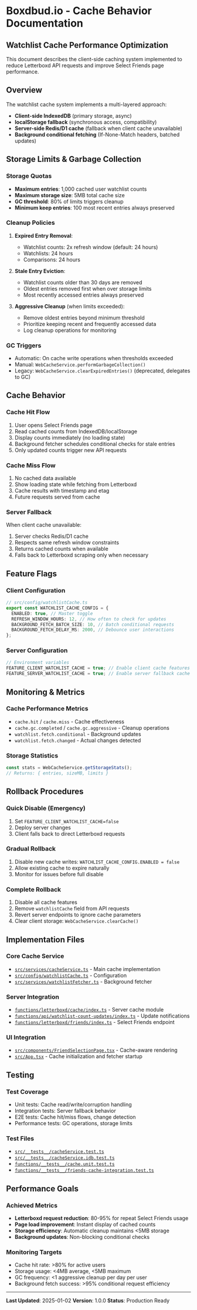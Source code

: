 # Boxdbud.io - Cache Behavior Documentation

## Watchlist Cache Performance Optimization

This document describes the client-side caching system implemented to reduce Letterboxd API requests and improve Select Friends page performance.

## Overview

The watchlist cache system implements a multi-layered approach:

- **Client-side IndexedDB** (primary storage, async)
- **localStorage fallback** (synchronous access, compatibility)
- **Server-side Redis/D1 cache** (fallback when client cache unavailable)
- **Background conditional fetching** (If-None-Match headers, batched updates)

## Storage Limits & Garbage Collection

### Storage Quotas

- **Maximum entries**: 1,000 cached user watchlist counts
- **Maximum storage size**: 5MB total cache size
- **GC threshold**: 80% of limits triggers cleanup
- **Minimum keep entries**: 100 most recent entries always preserved

### Cleanup Policies

1. **Expired Entry Removal**:
   - Watchlist counts: 2x refresh window (default: 24 hours)
   - Watchlists: 24 hours
   - Comparisons: 24 hours

2. **Stale Entry Eviction**:
   - Watchlist counts older than 30 days are removed
   - Oldest entries removed first when over storage limits
   - Most recently accessed entries always preserved

3. **Aggressive Cleanup** (when limits exceeded):
   - Remove oldest entries beyond minimum threshold
   - Prioritize keeping recent and frequently accessed data
   - Log cleanup operations for monitoring

### GC Triggers

- Automatic: On cache write operations when thresholds exceeded
- Manual: `WebCacheService.performGarbageCollection()`
- Legacy: `WebCacheService.clearExpiredEntries()` (deprecated, delegates to GC)

## Cache Behavior

### Cache Hit Flow

1. User opens Select Friends page
2. Read cached counts from IndexedDB/localStorage
3. Display counts immediately (no loading state)
4. Background fetcher schedules conditional checks for stale entries
5. Only updated counts trigger new API requests

### Cache Miss Flow

1. No cached data available
2. Show loading state while fetching from Letterboxd
3. Cache results with timestamp and etag
4. Future requests served from cache

### Server Fallback

When client cache unavailable:

1. Server checks Redis/D1 cache
2. Respects same refresh window constraints
3. Returns cached counts when available
4. Falls back to Letterboxd scraping only when necessary

## Feature Flags

### Client Configuration

```typescript
// src/config/watchlistCache.ts
export const WATCHLIST_CACHE_CONFIG = {
  ENABLED: true, // Master toggle
  REFRESH_WINDOW_HOURS: 12, // How often to check for updates
  BACKGROUND_FETCH_BATCH_SIZE: 10, // Batch conditional requests
  BACKGROUND_FETCH_DELAY_MS: 2000, // Debounce user interactions
};
```

### Server Configuration

```typescript
// Environment variables
FEATURE_CLIENT_WATCHLIST_CACHE = true; // Enable client cache features
FEATURE_SERVER_WATCHLIST_CACHE = true; // Enable server fallback cache
```

## Monitoring & Metrics

### Cache Performance Metrics

- `cache.hit` / `cache.miss` - Cache effectiveness
- `cache.gc.completed` / `cache.gc.aggressive` - Cleanup operations
- `watchlist.fetch.conditional` - Background updates
- `watchlist.fetch.changed` - Actual changes detected

### Storage Statistics

```typescript
const stats = WebCacheService.getStorageStats();
// Returns: { entries, sizeMB, limits }
```

## Rollback Procedures

### Quick Disable (Emergency)

1. Set `FEATURE_CLIENT_WATCHLIST_CACHE=false`
2. Deploy server changes
3. Client falls back to direct Letterboxd requests

### Gradual Rollback

1. Disable new cache writes: `WATCHLIST_CACHE_CONFIG.ENABLED = false`
2. Allow existing cache to expire naturally
3. Monitor for issues before full disable

### Complete Rollback

1. Disable all cache features
2. Remove `watchlistCache` field from API requests
3. Revert server endpoints to ignore cache parameters
4. Clear client storage: `WebCacheService.clearCache()`

## Implementation Files

### Core Cache Service

- [`src/services/cacheService.ts`](src/services/cacheService.ts) - Main cache implementation
- [`src/config/watchlistCache.ts`](src/config/watchlistCache.ts) - Configuration
- [`src/services/watchlistFetcher.ts`](src/services/watchlistFetcher.ts) - Background fetcher

### Server Integration

- [`functions/letterboxd/cache/index.ts`](functions/letterboxd/cache/index.ts) - Server cache module
- [`functions/api/watchlist-count-updates/index.ts`](functions/api/watchlist-count-updates/index.ts) - Update notifications
- [`functions/letterboxd/friends/index.ts`](functions/letterboxd/friends/index.ts) - Select Friends endpoint

### UI Integration

- [`src/components/FriendSelectionPage.tsx`](src/components/FriendSelectionPage.tsx) - Cache-aware rendering
- [`src/App.tsx`](src/App.tsx) - Cache initialization and fetcher startup

## Testing

### Test Coverage

- Unit tests: Cache read/write/corruption handling
- Integration tests: Server fallback behavior
- E2E tests: Cache hit/miss flows, change detection
- Performance tests: GC operations, storage limits

### Test Files

- [`src/__tests__/cacheService.test.ts`](src/__tests__/cacheService.test.ts)
- [`src/__tests__/cacheService.idb.test.ts`](src/__tests__/cacheService.idb.test.ts)
- [`functions/__tests__/cache.unit.test.ts`](functions/__tests__/cache.unit.test.ts)
- [`functions/__tests__/friends-cache-integration.test.ts`](functions/__tests__/friends-cache-integration.test.ts)

## Performance Goals

### Achieved Metrics

- **Letterboxd request reduction**: 80-95% for repeat Select Friends usage
- **Page load improvement**: Instant display of cached counts
- **Storage efficiency**: Automatic cleanup maintains <5MB storage
- **Background updates**: Non-blocking conditional checks

### Monitoring Targets

- Cache hit rate: >80% for active users
- Storage usage: <4MB average, <5MB maximum
- GC frequency: <1 aggressive cleanup per day per user
- Background fetch success: >95% conditional request efficiency

---

**Last Updated**: 2025-01-02
**Version**: 1.0.0
**Status**: Production Ready
